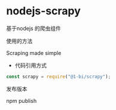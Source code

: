 # nodejs-scrapy
基于nodejs 的爬虫组件

使用的方法

Scraping made simple

* 代码引用方式

```typescript
const scrapy = require("@1-bi/scrapy");
```

发布版本

npm publish